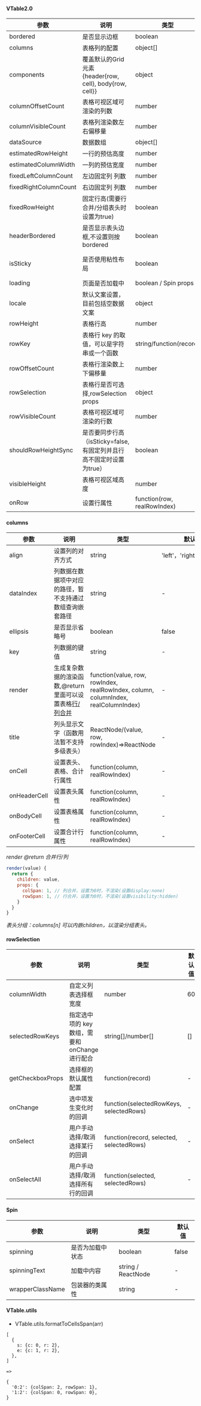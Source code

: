 

#### VTable2.0
参数 | 说明 | 类型 | 默认值
---|---|---|---
bordered | 是否显示边框 | boolean | false
columns | 表格列的配置 | object[] | []
components | 覆盖默认的Grid元素 {header{row, cell}, body{row, cell}} | object | -
columnOffsetCount | 表格可视区域可渲染的列数 | number | 8
columnVisibleCount | 表格列渲染数左右偏移量 | number | 4
dataSource | 数据数组 | object[] | []
estimatedRowHeight | 一行的预估高度 | number | 40
estimatedColumnWidth | 一列的预估宽度 | number | 40
fixedLeftColumnCount | 左边固定列 列数 | number | 0
fixedRightColumnCount | 右边固定列 列数 | number | 0
fixedRowHeight | 固定行高(需要行合并/分组表头时设置为true) | boolean | false
headerBordered | 是否显示表头边框,不设置则按bordered | boolean | false
isSticky | 是否使用粘性布局 | boolean | - 看浏览器是否支持sticky
loading | 页面是否加载中 | boolean / Spin props | false
locale | 默认文案设置，目前包括空数据文案 | object | emptyText: 暂无数据
rowHeight | 表格行高 | number | 40
rowKey | 表格行 key 的取值，可以是字符串或一个函数 | string/function(record) | -
rowOffsetCount | 表格行渲染数上下偏移量 | number | 20
rowSelection | 表格行是否可选择,rowSelection props | object | -
rowVisibleCount | 表格可视区域可渲染的行数 | number | 20
shouldRowHeightSync | 是否要同步行高（isSticky=false,有固定列并且行高不固定时设置为true） | boolean | false
visibleHeight | 表格可视区域高度 | number | 400
onRow | 设置行属性 | function(row, realRowIndex) | -


#### columns
参数 | 说明 | 类型 | 默认值
---|---|---|---
align | 设置列的对齐方式 | string | 'left'，'right'，'center'
dataIndex | 列数据在数据项中对应的路径，暂不支持通过数组查询嵌套路径 | string | -
ellipsis | 是否显示省略号 | boolean | false
key | 列数据的键值 | string | -
render | 生成复杂数据的渲染函数,@return 里面可以设置表格[行/列合并](https://pengchen96.github.io/virtualized-table/?path=/story/vtable2-0-grid--colspan-rowspan) | function(value, row, rowIndex, realRowIndex, column, columnIndex, realColumnIndex) | -
title | 列头显示文字（函数用法暂不支持多级表头） | ReactNode/(value, row, rowIndex)=>ReactNode | -
onCell | 设置表头、表格、合计行属性 | function(column, realRowIndex) | -
onHeaderCell | 设置表头属性 | function(column, realRowIndex) | -
onBodyCell | 设置表格属性 | function(column, realRowIndex) | -
onFooterCell | 设置合计行属性 | function(column, realRowIndex) | -

*render @return 合并行/列*
```javascript
render(value) {
  return {
    children: value,
    props: {
      colSpan: 1, // 列合并，设置为0时，不渲染(设置display:none)
      rowSpan: 1, // 行合并，设置为0时，不渲染(设置visibility:hidden)
    }
  }
}
```
*表头分组：columns[n] 可以内嵌children，以渲染分组表头。*


#### rowSelection
参数 | 说明 | 类型 | 默认值
---|---|---|---
columnWidth | 自定义列表选择框宽度 | number | 60
selectedRowKeys | 指定选中项的 key 数组，需要和 onChange 进行配合 | string[]/number[] | []
getCheckboxProps | 选择框的默认属性配置 | function(record) | -
onChange | 选中项发生变化时的回调 | function(selectedRowKeys, selectedRows) | -
onSelect | 用户手动选择/取消选择某行的回调 | function(record, selected, selectedRows) | -
onSelectAll | 用户手动选择/取消选择所有行的回调 | function(selected, selectedRows) | -

#### Spin
参数 | 说明 | 类型 | 默认值
---|---|---|---
spinning | 是否为加载中状态 | boolean | false
spinningText | 加载中内容 | string / ReactNode | -
wrapperClassName | 包装器的类属性 | string | -


#### VTable.utils
- VTable.utils.formatToCellsSpan(arr)
```
[
  {
    s: {c: 0, r: 2},
    e: {c: 1, r: 2},
  },
]

=>

{
  '0:2': {colSpan: 2, rowSpan: 1},
  '1:2': {colSpan: 0, rowSpan: 0},
}
```
